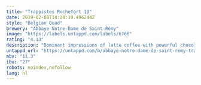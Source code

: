 ```yaml
---
title: "Trappistes Rochefort 10"
date: 2019-02-08T14:20:19.496244Z
style: "Belgian Quad"
brewery: "Abbaye Notre-Dame de Saint-Rémy"
image: "https://labels.untappd.com/labels/6766"
rating: "4.13"
description: "Dominant impressions of latte coffee with powerful chocolate aromas in the nose. The alcohol esters are enveloped with hints of autumn wood, citrus zest (orange, lemon) and freshly baked biscuits. The initial taste is sweetly sinful. Beer and chocolate trapped into one single glass, a liquid milky draught with a backbone of bitter malt. The alcohol warms the throat and, in the finish, you will pick up traces of cloves, citrus, orange and mocha. The heaviest of the Rochefort beers, the 10 is a quadrupel style beer and can be recognized by its blue label."
untappd_url: "https://untappd.com/b/abbaye-notre-dame-de-saint-remy-trappistes-rochefort-10/6766"
abv: "11.3"
ibu: "27"
robots: noindex,nofollow
lang: nl
---
```

